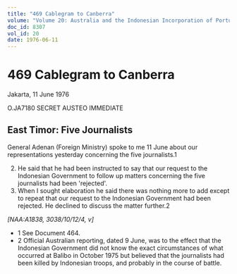 ```yaml
---
title: "469 Cablegram to Canberra"
volume: "Volume 20: Australia and the Indonesian Incorporation of Portuguese Timor, 1974-1976"
doc_id: 8307
vol_id: 20
date: 1976-06-11
---
```


# 469 Cablegram to Canberra

Jakarta, 11 June 1976

O.JA7180 SECRET AUSTEO IMMEDIATE

## East Timor: Five Journalists

General Adenan (Foreign Ministry) spoke to me 11 June about our representations yesterday concerning the five journalists.1

  2. He said that he had been instructed to say that our request to the Indonesian Government to follow up matters concerning the five journalists had been 'rejected'.
  3. When I sought elaboration he said there was nothing more to add except to repeat that our request to the Indonesian Government had been rejected. He declined to discuss the matter further.2



_[NAA:A1838, 3038/10/12/4, v]_

  * 1 See Document 464.
  * 2 Official Australian reporting, dated 9 June, was to the effect that the Indonesian Government did not know the exact circumstances of what occurred at Balibo in October 1975 but believed that the journalists had been killed by Indonesian troops, and probably in the course of battle.


